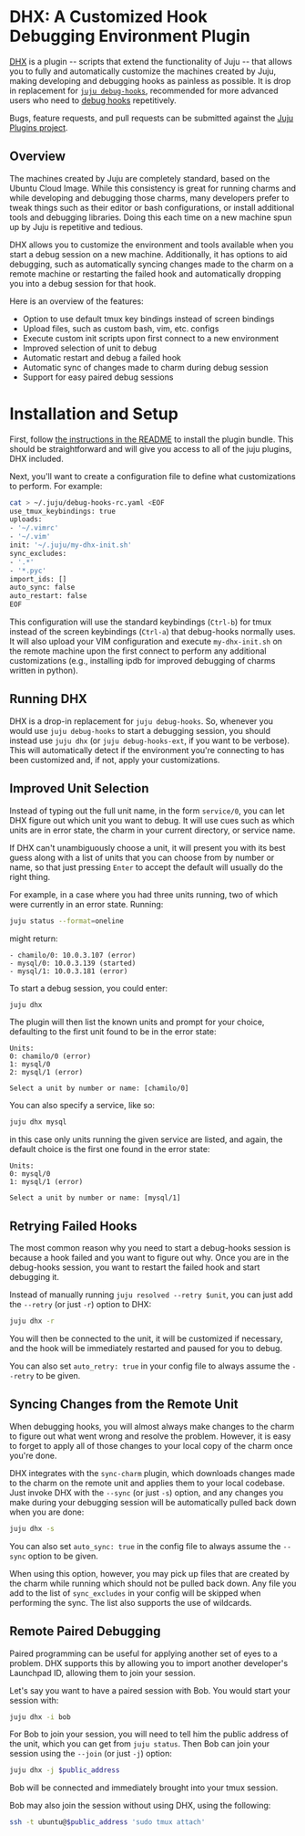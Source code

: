# DHX: A Customized Hook Debugging Environment Plugin

[DHX](https://github.com/juju/plugins/blob/master/juju-dhx) is a plugin --
scripts that extend the functionality of Juju -- that allows you to fully and
automatically customize the machines created by Juju, making developing and
debugging hooks as painless as possible. It is drop in replacement for
[`juju debug-hooks`](./developer-debugging.html#the-'debug-hooks'-command),
recommended for more advanced users who need to
[debug hooks](./developer-debugging.html) repetitively.

Bugs, feature requests, and pull requests can be submitted against the [Juju
Plugins project](https://github.com/juju/plugins).

## Overview

The machines created by Juju are completely standard, based on the Ubuntu Cloud
Image. While this consistency is great for running charms and while developing
and debugging those charms, many developers prefer to tweak things such as their
editor or bash configurations, or install additional tools and debugging
libraries. Doing this each time on a new machine spun up by Juju is repetitive
and tedious.

DHX allows you to customize the environment and tools available when you start
a debug session on a new machine. Additionally, it has options to aid debugging,
such as automatically syncing changes made to the charm on a remote machine or
restarting the failed hook and automatically dropping you into a debug session
for that hook.

Here is an overview of the features:

- Option to use default tmux key bindings instead of screen bindings
- Upload files, such as custom bash, vim, etc. configs
- Execute custom init scripts upon first connect to a new environment
- Improved selection of unit to debug
- Automatic restart and debug a failed hook
- Automatic sync of changes made to charm during debug session
- Support for easy paired debug sessions

# Installation and Setup

First, follow [the instructions in the README](https://github.com/juju/plugins#install)
to install the plugin bundle.
This should be straightforward and will give you access to all of the
juju plugins, DHX included.

Next, you'll want to create a configuration file to define what
customizations to perform. For example:

```bash
cat > ~/.juju/debug-hooks-rc.yaml <EOF
use_tmux_keybindings: true
uploads:
- '~/.vimrc'
- '~/.vim'
init: '~/.juju/my-dhx-init.sh'
sync_excludes:
- '.*'
- '*.pyc'
import_ids: []
auto_sync: false
auto_restart: false
EOF
```

This configuration will use the standard keybindings (`Ctrl-b`) for tmux instead
of the screen keybindings (`Ctrl-a`) that debug-hooks normally uses. It will
also upload your VIM configuration and execute `my-dhx-init.sh` on the remote
machine upon the first connect to perform any additional customizations (e.g.,
installing ipdb for improved debugging of charms written in python).

## Running DHX

DHX is a drop-in replacement for `juju debug-hooks`. So, whenever you would use
`juju debug-hooks` to start a debugging session, you should instead use `juju
dhx` (or `juju debug-hooks-ext`, if you want to be verbose). This will
automatically detect if the environment you're connecting to has been
customized and, if not, apply your customizations.

## Improved Unit Selection

Instead of typing out the full unit name, in the form `service/0`, you can let
DHX figure out which unit you want to debug. It will use cues such as which
units are in error state, the charm in your current directory, or service name.

If DHX can't unambiguously choose a unit, it will present you with its best
guess along with a list of units that you can choose from by number or name, so
that just pressing `Enter` to accept the default will usually do the right
thing.

For example, in a case where you had three units running, two of which were
currently in an error state.
Running:
```bash
juju status --format=oneline
```
might return:
```nohighlight
- chamilo/0: 10.0.3.107 (error)
- mysql/0: 10.0.3.139 (started)
- mysql/1: 10.0.3.181 (error)
```
To start a debug session, you could enter:
```bash
juju dhx
```
The plugin will then list the known units and prompt for your choice,
defaulting to the first unit found to be in the error state:
```nohighlight
Units:
0: chamilo/0 (error)
1: mysql/0
2: mysql/1 (error)

Select a unit by number or name: [chamilo/0]
```

You can also specify a service, like so:
```bash
juju dhx mysql
```
in this case only units running the given service are listed, and again,
the default choice is the first one found in the error state:
```nohighlight
Units:
0: mysql/0
1: mysql/1 (error)

Select a unit by number or name: [mysql/1]
```

## Retrying Failed Hooks

The most common reason why you need to start a debug-hooks session is because a
hook failed and you want to figure out why. Once you are in the debug-hooks
session, you want to restart the failed hook and start debugging it.

Instead of manually running `juju resolved --retry $unit`, you can just add the
`--retry` (or just `-r`) option to DHX:

```bash
juju dhx -r
```

You will then be connected to the unit, it will be customized if necessary, and
the hook will be immediately restarted and paused for you to debug.

You can also set `auto_retry: true` in your config file to always assume the
`--retry` to be given.

## Syncing Changes from the Remote Unit

When debugging hooks, you will almost always make changes to the charm to figure
out what went wrong and resolve the problem. However, it is easy to forget to
apply all of those changes to your local copy of the charm once you're
done.

DHX integrates with the `sync-charm` plugin, which downloads changes made to
the charm on the remote unit and applies them to your local codebase. Just
invoke DHX with the `--sync` (or just `-s`) option, and any changes you make
during your debugging session will be automatically pulled back down when you
are done:

```bash
juju dhx -s
```

You can also set `auto_sync: true` in the config file to always assume the
`--sync` option to be given.

When using this option, however, you may pick up files that are
created by the charm while running which should not be pulled back down. Any
file you add to the list of `sync_excludes` in your config will be skipped when
performing the sync. The list also supports the use of wildcards.

## Remote Paired Debugging

Paired programming can be useful for applying another set of eyes to a problem.
DHX supports this by allowing you to import another developer's Launchpad ID,
allowing them to join your session.

Let's say you want to have a paired session with Bob. You would start your
session with:

```bash
juju dhx -i bob
```

For Bob to join your session, you will need to tell him the public address of
the unit, which you can get from `juju status`. Then Bob can join your session
using the `--join` (or just `-j`) option:

```bash
juju dhx -j $public_address
```

Bob will be connected and immediately brought into your tmux session.

Bob may also join the session without using DHX, using the following:

```bash
ssh -t ubuntu@$public_address 'sudo tmux attach'
```
